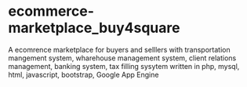 # ecommerce-marketplace_buy4square
A ecomrence marketplace for buyers and selllers with transportation mangement system, wharehouse management system, client relations management, banking system, tax filling sysytem written in php, mysql, html, javascript, bootstrap, Google App Engine
